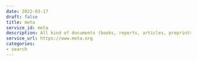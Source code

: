 ```yaml
---
date: 2022-03-17
draft: false
title: meta
service_id: meta
description: All kind of documents (books, reports, articles, preprints)
service_url: https://www.meta.org
categories:
- search
---
```



